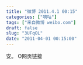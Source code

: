 ```yaml
---
title: "微博 2011.4.1 00:15"
categories: ["嘀咕"]
tags: ["来自微博 weibo.com"]
draft: false
slug: "3UFqOL"
date: "2011-04-01 00:15:00"
---
```


<p>安。 O网页链接 ​​​​</p>
